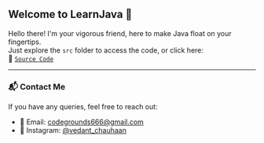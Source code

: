 ## Welcome to LearnJava 👋

Hello there! I'm your vigorous friend, here to make Java float on your fingertips.  
Just explore the `src` folder to access the code, or click here:  
🔗 [`Source Code`](https://github.com/VedisVigourous/LearnJava/tree/master/src)

---

### 📬 Contact Me

If you have any queries, feel free to reach out:

- 📧 Email: [codegrounds666@gmail.com](mailto:codegrounds666@gmail.com)
- 📸 Instagram: [@vedant_chauhaan](https://www.instagram.com/vedant_chauhaan)

